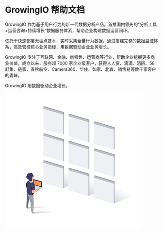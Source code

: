 # GrowingIO 帮助文档

GrowingIO 作为基于用户行为的新一代数据分析产品。首推国内领先的“分析工具+运营咨询+持续增长”数据服务体系，帮助企业构建数据运营闭环。

依托于快速部署无埋点技术，实时采集全量行为数据，通过搭建完整的数据监控体系，高效管控核心业务指标，用数据驱动企业业务增长。  
  
GrowingIO 专注于互联网、金融、新零售、运营商等行业，帮助企业挖掘更多商业价值。成立以来，服务超 7000 家企业级客户，获得人人贷、滴滴、陌陌、58 赶集、链家、春秋航空、Camera360、华住、如家、北森、销售易等数千家客户的青睐。

GrowingIO 用数据驱动企业增长。

![](.gitbook/assets/45_4_conversion_1_.gif)



